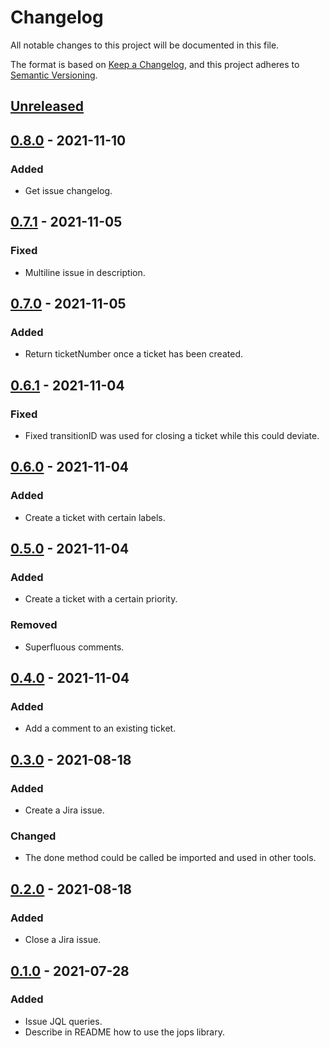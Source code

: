 # Changelog

All notable changes to this project will be documented in this file.

The format is based on [Keep a Changelog](https://keepachangelog.com/en/1.0.0/),
and this project adheres to [Semantic Versioning](https://semver.org/spec/v2.0.0.html).

## [Unreleased]

## [0.8.0] - 2021-11-10

### Added

- Get issue changelog.

## [0.7.1] - 2021-11-05

### Fixed

- Multiline issue in description.

## [0.7.0] - 2021-11-05

### Added

- Return ticketNumber once a ticket has been created.

## [0.6.1] - 2021-11-04

### Fixed

- Fixed transitionID was used for closing a ticket while this could deviate.

## [0.6.0] - 2021-11-04

### Added

- Create a ticket with certain labels.

## [0.5.0] - 2021-11-04

### Added

- Create a ticket with a certain priority.

### Removed

- Superfluous comments.

## [0.4.0] - 2021-11-04

### Added

- Add a comment to an existing ticket.

## [0.3.0] - 2021-08-18

### Added

- Create a Jira issue.

### Changed

- The done method could be called be imported and used in other tools.

## [0.2.0] - 2021-08-18

### Added

- Close a Jira issue.

## [0.1.0] - 2021-07-28

### Added

- Issue JQL queries.
- Describe in README how to use the jops library.

[Unreleased]: https://github.com/030/jops/compare/0.8.0...HEAD
[0.8.0]: https://github.com/030/jops/compare/0.7.1...0.8.0
[0.7.1]: https://github.com/030/jops/compare/0.7.0...0.7.1
[0.7.0]: https://github.com/030/jops/compare/0.6.1...0.7.0
[0.6.1]: https://github.com/030/jops/compare/0.6.0...0.6.1
[0.6.0]: https://github.com/030/jops/compare/0.5.0...0.6.0
[0.5.0]: https://github.com/030/jops/compare/0.4.0...0.5.0
[0.4.0]: https://github.com/030/jops/compare/0.3.0...0.4.0
[0.3.0]: https://github.com/030/jops/compare/0.2.0...0.3.0
[0.2.0]: https://github.com/030/jops/compare/0.1.0...0.2.0
[0.1.0]: https://github.com/030/jops/releases/tag/0.1.0

